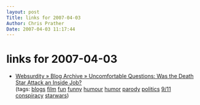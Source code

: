 ```yaml
---
layout: post
Title: links for 2007-04-03  
Author: Chris Prather
Date: 2007-04-03 11:17:44
---
```


# links for 2007-04-03
<ul class="delicious">
	<li>
		<div class="delicious-link"><a href="http://www.websurdity.com/2007/02/28/uncomfortable-questions-was-the-death-star-attack-an-inside-job/">Websurdity » Blog Archive » Uncomfortable Questions: Was the Death Star Attack an Inside Job?</a></div>
		<div class="delicious-tags">(tags: <a href="http://del.icio.us/perigrin/blogs">blogs</a> <a href="http://del.icio.us/perigrin/film">film</a> <a href="http://del.icio.us/perigrin/fun">fun</a> <a href="http://del.icio.us/perigrin/funny">funny</a> <a href="http://del.icio.us/perigrin/humour">humour</a> <a href="http://del.icio.us/perigrin/humor">humor</a> <a href="http://del.icio.us/perigrin/parody">parody</a> <a href="http://del.icio.us/perigrin/politics">politics</a> <a href="http://del.icio.us/perigrin/9/11">9/11</a> <a href="http://del.icio.us/perigrin/conspiracy">conspiracy</a> <a href="http://del.icio.us/perigrin/starwars">starwars</a>)</div>
	</li>
</ul>

